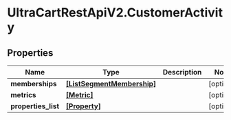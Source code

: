 # UltraCartRestApiV2.CustomerActivity

## Properties
Name | Type | Description | Notes
------------ | ------------- | ------------- | -------------
**memberships** | [**[ListSegmentMembership]**](ListSegmentMembership.md) |  | [optional] 
**metrics** | [**[Metric]**](Metric.md) |  | [optional] 
**properties_list** | [**[Property]**](Property.md) |  | [optional] 


